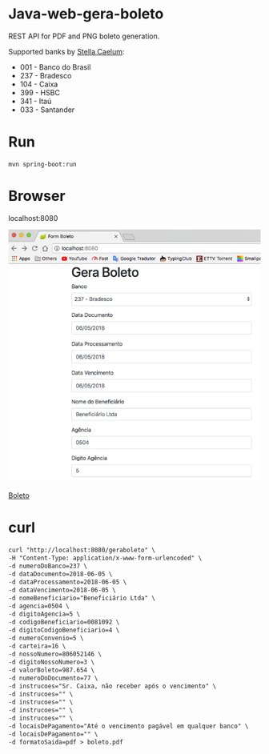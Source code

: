 # Java-web-gera-boleto

REST API for PDF and PNG boleto generation.

Supported banks by [Stella Caelum](http://stella.caelum.com.br):
* 001 - Banco do Brasil
* 237 - Bradesco
* 104 - Caixa
* 399 - HSBC
* 341 - Itaú
* 033 - Santander

# Run

```
mvn spring-boot:run
```

# Browser

localhost:8080

![](doc/geraboleto-form.png)


[Boleto](doc/geraboleto.pdf)


# curl

```
curl "http://localhost:8080/geraboleto" \
-H "Content-Type: application/x-www-form-urlencoded" \
-d numeroDoBanco=237 \
-d dataDocumento=2018-06-05 \
-d dataProcessamento=2018-06-05 \
-d dataVencimento=2018-06-05 \
-d nomeBeneficiario="Beneficiário Ltda" \
-d agencia=0504 \
-d digitoAgencia=5 \
-d codigoBeneficiario=0081092 \
-d digitoCodigoBeneficiario=4 \
-d numeroConvenio=5 \
-d carteira=16 \
-d nossoNumero=806052146 \
-d digitoNossoNumero=3 \
-d valorBoleto=987.654 \
-d numeroDoDocumento=77 \
-d instrucoes="Sr. Caixa, não receber após o vencimento" \
-d instrucoes="" \
-d instrucoes="" \
-d instrucoes="" \
-d instrucoes="" \
-d locaisDePagamento="Até o vencimento pagável em qualquer banco" \
-d locaisDePagamento="" \
-d formatoSaida=pdf > boleto.pdf
```